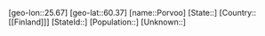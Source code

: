 ﻿---
location: [60.37,25.67]
type: City
tags:
- geo/City


SpocWebEntityId: 33488
isDeleted: false
confidential: public

---
[geo-lon::25.67]
[geo-lat::60.37]
[name::Porvoo]
[State::]
[Country::[[Finland]]]
[StateId::]
[Population::]
[Unknown::]

